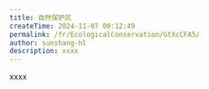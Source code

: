 ```yaml
---
title: 自然保护区
createTime: 2024-11-07 00:12:49
permalink: /fr/EcologicalConservation/GtXcCFA5/
author: sunshang-hl
description: xxxx
---
```


xxxx